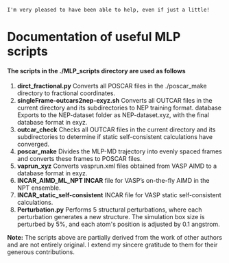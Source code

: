 ```shell
I'm very pleased to have been able to help, even if just a little!
```

# Documentation of useful MLP scripts

#### **The scripts in the ./MLP_scripts directory are used as follows**

1. **dirct_fractional.py** Converts all POSCAR files in the ./poscar_make directory to fractional coordinates.
2. **singleFrame-outcars2nep-exyz.sh** Converts all OUTCAR files in the current directory and its subdirectories to NEP training format. database Exports to the NEP-dataset folder as NEP-dataset.xyz, with the final database format in exyz.
3. **outcar_check** Checks all OUTCAR files in the current directory and its subdirectories to determine if static self-consistent calculations have converged.
4. **poscar_make** Divides the MLP-MD trajectory into evenly spaced frames and converts these frames to POSCAR files.
5. **vaprun_xyz** Converts vasprun.xml files obtained from VASP AIMD to a database format in exyz.
6. **INCAR_AIMD_ML_NPT INCAR** file for VASP’s on-the-fly AIMD in the NPT ensemble.
7. **INCAR_static_self-consistent** INCAR file for VASP static self-consistent calculations.
7. **Perturbation.py**  Performs 5 structural perturbations, where each perturbation generates a new structure. The simulation box size is perturbed by 5%, and each atom's position is adjusted by 0.1 angstrom.

**Note:** The scripts above are partially derived from the work of other authors and are not entirely original. I extend my sincere gratitude to them for their generous contributions.
